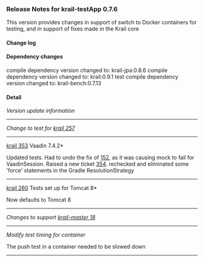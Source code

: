 ### Release Notes for krail-testApp 0.7.6

This version provides changes in support of switch to Docker containers for testing, and in support of fixes made in the Krail core

#### Change log



#### Dependency changes

   compile dependency version changed to: krail-jpa:0.8.6
   compile dependency version changed to: krail:0.9.1
   test compile dependency version changed to: krail-bench:0.7.13

#### Detail

*Version update information*


---
*Change to test for [krail 257](https://github.com/davidsowerby/krail/issues/257)*


---
[krail 353](https://github.com/*davidsowerby/krail/issues/353) Vaadin 7.4.2*

Updated tests.  Had to undo the fix of [152](https://github.com/davidsowerby/krail-testApp/issues/152), as it was causing mock to fail for VaadinSession.  Raised a new ticket [354](https://github.com/davidsowerby/krail-testApp/issues/354).
rechecked and eliminated some 'force' statements in the Gradle ResolutionStrategy


---
[krail 260](https://github.com/*davidsowerby/krail/issues/260) Tests set up for Tomcat 8*

Now defaults to Tomcat 8


---
*Changes to support [krail-master 18](https://github.com/davidsowerby/krail-master/issues/18)*


---
*Modify test timing for container*

The push test in a container needed to be slowed down


---
